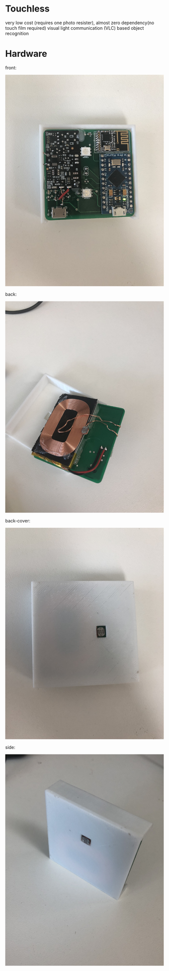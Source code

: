 # Touchless
very low cost (requires one photo resister), almost zero dependency(no touch film required) visual light communication (VLC) based object recognition


# Hardware

front:

![Front](/photos/front.JPG)

back:

![Front](/photos/back.JPG)

back-cover:

![Front](/photos/back-cover.JPG)

side:

![Front](/photos/side.JPG)
